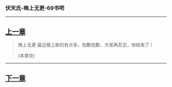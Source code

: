 ### 伏天氏-晚上无更-69书吧

--------
[上一章](./b1b10dd378c903fe654e293e632149bd.md)
--------


>
>
>
>晚上无更
>最近晚上断的有点多，抱歉抱歉，大家再忍忍，快结束了！
>
>(本章完)
>
>

--------
[下一章](./860d06b97df5a36a10e28c163a29fcc9.md)
--------
